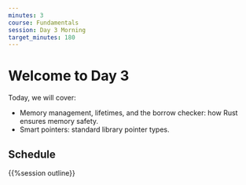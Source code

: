 ```yaml
---
minutes: 3
course: Fundamentals
session: Day 3 Morning
target_minutes: 180
---
```


# Welcome to Day 3

Today, we will cover:

* Memory management, lifetimes, and the borrow checker: how Rust ensures memory safety.
* Smart pointers: standard library pointer types.

## Schedule

{{%session outline}}
